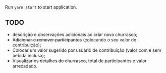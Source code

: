 Run `yarn start` to start application.

## TODO

- descrição e observações adicionais ao criar novo churrasco;
- ~~Adicionar e remover participantes~~ (colocando o seu valor de contribuição);
- Colocar um valor sugerido por usuário de contribuição (valor com e sem bebida inclusa);
- ~~Visualizar os detalhes do churrasco,~~ total de participantes e valor arrecadado.
